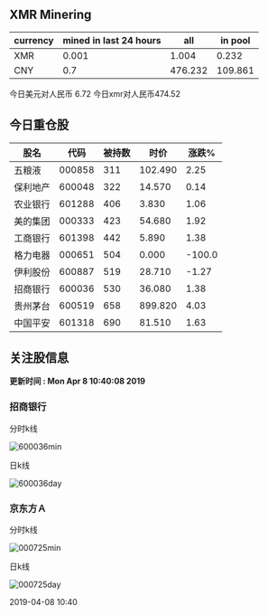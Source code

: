 ## XMR Minering

|currency|mined in last 24 hours|all|in pool|
|---|---|---|---|
|XMR|0.001|1.004|0.232|
|CNY|0.7|476.232|109.861|

今日美元对人民币 6.72	今日xmr对人民币474.52


## 今日重仓股 

|股名|代码|被持数|时价|涨跌%|
|---|---|---|---|---|
|五粮液|000858|311|102.490|2.25|
|保利地产|600048|322|14.570|0.14|
|农业银行|601288|406|3.830|1.06|
|美的集团|000333|423|54.680|1.92|
|工商银行|601398|442|5.890|1.38|
|格力电器|000651|504|0.000|-100.0|
|伊利股份|600887|519|28.710|-1.27|
|招商银行|600036|530|36.080|1.38|
|贵州茅台|600519|658|899.820|4.03|
|中国平安|601318|690|81.510|1.63|

## 关注股信息
**更新时间 : Mon Apr  8 10:40:08 2019**
### 招商银行 
分时k线

![600036min](http://image.sinajs.cn/newchart/min/n/sh600036.gif)

日k线

![600036day](http://image.sinajs.cn/newchart/daily/n/sh600036.gif)

### 京东方Ａ 
分时k线

![000725min](http://image.sinajs.cn/newchart/min/n/sz000725.gif)

日k线

![000725day](http://image.sinajs.cn/newchart/daily/n/sz000725.gif)

2019-04-08 10:40